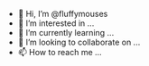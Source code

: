 - 👋 Hi, I’m @fluffymouses
- 👀 I’m interested in ...
- 🌱 I’m currently learning ...
- 💞️ I’m looking to collaborate on ...
- 📫 How to reach me ...

<!---
fluffymouses/fluffymouses is a ✨ special ✨ repository because its `README.md` (this file) appears on your GitHub profile.
You can click the Preview link to take a look at your changes.
--->
